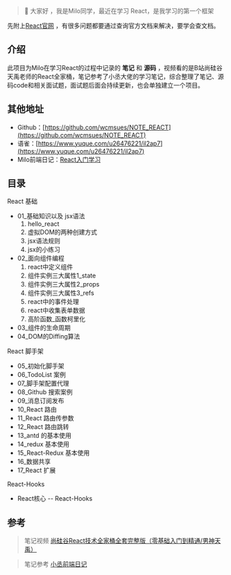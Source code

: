 >  📢 大家好 ，我是Milo同学，最近在学习 React，是我学习的第一个框架

先附上[React官网](https://zh-hans.reactjs.org/) ，有很多问题都要通过查询官方文档来解决，要学会查文档。

## 介绍

此项目为Milo在学习React的过程中记录的 **笔记** 和 **源码** ，视频看的是B站尚硅谷天禹老师的React全家桶，笔记参考了小丞大佬的学习笔记，综合整理了笔记、源码code和相关面试题，面试题后面会持续更新，也会单独建立一个项目。

## 其他地址

- Github：[https://github.com/wcmsues/NOTE_REACT](https://github.com/wcmsues/NOTE_REACT)
- 语雀：[https://www.yuque.com/u26476221/il2ap7](https://www.yuque.com/u26476221/il2ap7)
- Milo前端日记：[React入门学习](https://wcmsues.github.io/vuepress-frontend/pages/react/start.html)

## 目录

React 基础

- 01_基础知识以及 jsx语法
  1. hello_react
  1. 虚拟DOM的两种创建方式
  1. jsx语法规则
  1. jsx的小练习
- 02_面向组件编程
  1. react中定义组件
  1. 组件实例三大属性1_state
  1. 组件实例三大属性2_props
  1. 组件实例三大属性3_refs
  1. react中的事件处理
  1. react中收集表单数据
  1. 高阶函数_函数柯里化
- 03_组件的生命周期
- 04_DOM的Diffing算法

React 脚手架

- 05_初始化脚手架
- 06_TodoList 案例
- 07_脚手架配置代理
- 08_Github 搜索案例
- 09_消息订阅发布
- 10_React 路由
- 11_React 路由传参数
- 12_React 路由跳转
- 13_antd 的基本使用
- 14_redux 基本使用
- 15_React-Redux 基本使用
- 16_数据共享
- 17_React 扩展

React-Hooks

- React核心 -- React-Hooks

## 参考

> 笔记视频 [尚硅谷React技术全家桶全套完整版（零基础入门到精通/男神天禹）](https://www.bilibili.com/video/BV1wy4y1D7JT?p=7&share_source=copy_web)

> 笔记参考 [小丞前端日记](https://linjuncheng.cn/)
